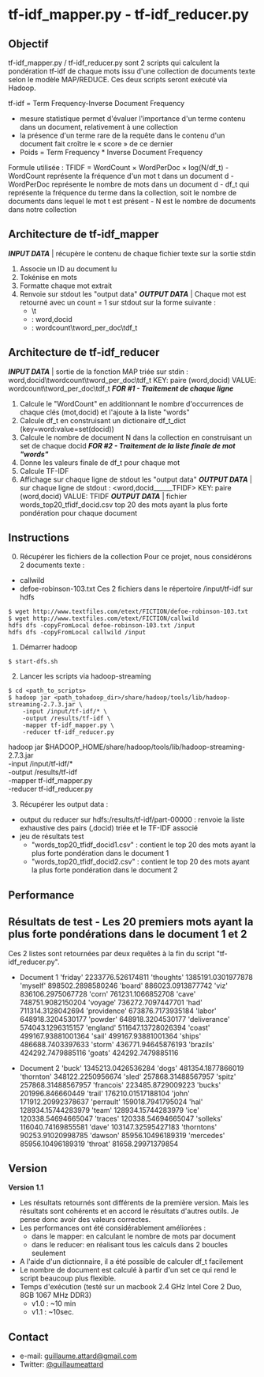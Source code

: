 tf-idf_mapper.py - tf-idf_reducer.py
======

## Objectif
tf-idf_mapper.py / tf-idf_reducer.py sont 2 scripts qui calculent la pondération tf-idf de chaque mots issu d'une collection de documents texte selon le modèle MAP/REDUCE. Ces deux scripts seront exécuté via Hadoop.

tf-idf = Term Frequency-Inverse Document Frequency
- mesure statistique permet d'évaluer l'importance d'un terme contenu dans un document, relativement à une collection
- la présence d'un terme rare de la requête dans le contenu d'un document fait croître le « score » de ce dernier
- Poids = Term Frequency * Inverse Document Frequency

Formule utilisée :
TFIDF = WordCount × WordPerDoc × log(N/df_t)
    - WordCount représente la fréquence d'un mot t dans un document d
    - WordPerDoc représente le nombre de mots dans un document d
    - df_t qui représente la fréquence du terme dans la collection, soit le nombre de documents dans lequel le mot t est présent
    - N est le nombre de documents dans notre collection


## Architecture de tf-idf_mapper
***INPUT DATA*** | récupère le contenu de chaque fichier texte sur la sortie stdin
1. Associe un ID au document lu
2. Tokénise en mots
3. Formatte chaque mot extrait
4. Renvoie sur stdout les "output data"
***OUTPUT DATA*** | Chaque mot est retourné avec un count = 1 sur stdout sur la forme suivante :
    - <key>\t<value>
    - <key> : word,docid
    - <value> : wordcount\tword_per_doc\tdf_t


## Architecture de tf-idf_reducer
***INPUT DATA*** | sortie de la fonction MAP triée sur stdin : word,docid\twordcount\tword_per_doc\tdf_t
	KEY: paire (word,docid)
	VALUE: wordcount\tword_per_doc\tdf_t
***FOR #1 - Traitement de chaque ligne***
1. Calcule le "WordCount" en additionnant le nombre d'occurrences de chaque clés (mot,docid) et l'ajoute à la liste "words"
2. Calcule df_t en construisant un dictionaire df_t_dict (key=word:value=set(docid))
3. Calcule le nombre de document N dans la collection en construisant un set de chaque docid
***FOR #2 - Traitement de la liste finale de mot "words"***
5. Donne les valeurs finale de df_t pour chaque mot
6. Calcule TF-IDF
7. Affichage sur chaque ligne de stdout les "output data"
***OUTPUT DATA*** | sur chaque ligne de stdout : <word,docid______TFIDF>
	KEY: paire (word,docid)
	VALUE: TFIDF
***OUTPUT DATA*** | fichier words_top20_tfidf_docid<docid>.csv
	top 20 des mots ayant la plus forte pondération pour chaque document




## Instructions
0. Récupérer les fichiers de la collection
Pour ce projet, nous considérons 2 documents texte :
- callwild
- defoe-robinson-103.txt
Ces 2 fichiers dans le répertoire /input/tf-idf sur hdfs
```
$ wget http://www.textfiles.com/etext/FICTION/defoe-robinson-103.txt
$ wget http://www.textfiles.com/etext/FICTION/callwild
hdfs dfs -copyFromLocal defoe-robinson-103.txt /input
hdfs dfs -copyFromLocal callwild /input
```

1. Démarrer hadoop
```
$ start-dfs.sh
```

2. Lancer les scripts via hadoop-streaming
```
$ cd <path_to_scripts>
$ hadoop jar <path_tohadoop_dir>/share/hadoop/tools/lib/hadoop-streaming-2.7.3.jar \
	-input /input/tf-idf/* \
	-output /results/tf-idf \
	-mapper tf-idf_mapper.py \
	-reducer tf-idf_reducer.py
```

hadoop jar $HADOOP_HOME/share/hadoop/tools/lib/hadoop-streaming-2.7.3.jar \
	-input /input/tf-idf/* \
	-output /results/tf-idf \
	-mapper tf-idf_mapper.py \
	-reducer tf-idf_reducer.py

3. Récupérer les output data :
- output du reducer sur hdfs:/results/tf-idf/part-00000 : renvoie la liste exhaustive des pairs (<mot>,docid) triée et le TF-IDF associé
- jeu de résultats test
	* "words_top20_tfidf_docid1.csv" : contient le top 20 des mots ayant la plus forte pondération dans le document 1
	* "words_top20_tfidf_docid2.csv" : contient le top 20 des mots ayant la plus forte pondération dans le document 2


## Performance


## Résultats de test - Les 20 premiers mots ayant la plus forte pondérations dans le document 1 et 2
Ces 2 listes sont retournées par deux requêtes à la fin du script "tf-idf_reducer.py".

* Document 1
'friday'			2233776.526174811
'thoughts'			1385191.0301977878
'myself'			898502.2898580246
'board'				886023.0913877742
'viz'				836106.2975067728
'corn'				761231.1066852708
'cave'				748751.9082150204
'voyage'			736272.7097447701
'had'				711314.3128042694
'providence'		673876.7173935184
'labor'				648918.3204530177
'powder'			648918.3204530177
'deliverance'		574043.1296315157
'england'			511647.13728026394
'coast'				499167.93881001364
'sail'				499167.93881001364
'ships'				486688.7403397633
'storm'				436771.94645876193
'brazils'			424292.7479885116
'goats'				424292.7479885116

* Document 2
'buck'				1345213.0426536284
'dogs'				481354.1877866019
'thornton'			348122.2250956674
'sled'				257868.31488567957
'spitz'				257868.31488567957
'francois'			223485.8729009223
'bucks'				201996.846660449
'trail'				176210.01517188104
'john'				171912.20992378637
'perrault'			159018.7941795024
'hal'				128934.15744283979
'team'				128934.15744283979
'ice'				120338.54694665047
'traces'			120338.54694665047
'solleks'			116040.74169855581
'dave'				103147.32595427183
'thorntons'			90253.91020998785
'dawson'			85956.10496189319
'mercedes'			85956.10496189319
'throat'			81658.29971379854


## Version
**Version 1.1**
- Les résultats retournés sont différents de la première version. Mais les résultats sont cohérents et en accord le résultats d'autres outils. Je pense donc avoir des valeurs correctes.
- Les performances ont été considérablement améliorées :
	* dans le mapper: en calculant le nombre de mots par document
	* dans le reducer: en réalisant tous les calculs dans 2 boucles seulement
- A l'aide d'un dictionnaire, il a été possible de calculer df_t facilement
- Le nombre de document est calculé à partir d'un set ce qui rend le script beaucoup plus flexible.
- Temps d'exécution (testé sur un macbook 2.4 GHz Intel Core 2 Duo, 8GB 1067 MHz DDR3)
	* v1.0 : ~10 min
	* v1.1 : ~10sec.

## Contact
* e-mail: guillaume.attard@gmail.com
* Twitter: [@guillaumeattard](https://twitter.com/guillaumeattard)

